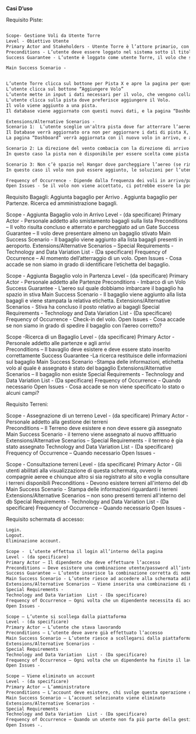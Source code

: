**Casi D’uso**


Requisito Piste:
```markdown

Scope- Gestione Voli da Utente Torre
Level - Obiettivo Utente
Primary Actor and Stakeholders - Utente Torre è l’attore primario, con Stakeholder anche gli altri utenti possibili che possono interagire con la pagina Voli. 
Preconditions - L’utente deve essere loggato nel sistema sotto il titolo “Torre”.
Success Guarantee - L’utente è loggato come utente Torre, il volo che si vuole aggiungere ha le condizioni necessarie per essere accettato, ossia che il modello dell’aereo sia accettato, che la direzione del vento non sia nella stessa esatta direzione dell’arrivo dell’aereo, e se c’è lo spazio per parcheggiare l’aereo.

Main Success Scenario - 


L’utente Torre clicca sul bottone per Pista X e apre la pagina per questa pista
L’utente clicca sul bottone “Aggiungere Volo”
L’utente mette in input i dati necessari per il volo, che vengono collaudati dal software, e l’algoritmo di controllo voli mette in output una lista di piste alternative se la pista X non è la scelta migliore. 
L’utente clicca sulla pista dove preferisce aggiungere il Volo.
Il volo viene aggiunto a una pista.
Il database viene aggiornato con questi nuovi dati, e la pagina “Dashboard” dove si visualizzano i voli in arrivo/partenza aggiorna la visualizzazione dei dati.

Extensions/Alternative Scenarios -
Scenario 1:  L’utente sceglie un'altra pista dove far atterrare l’aereo
Il Database verrà aggiornato ora non per aggiornare i dati di pista X, ma i dati della pista che ha scelto l’utente
La pagina “Dashboard” verrà aggiornata con il nuovo volo in arrivo, e anche la pagina visualizzazione voli per la pista che aveva scelto l’utente

Scenario 2: La direzione del vento combacia con la direzione di arrivo dell’aereo
In questo caso la pista non è disponibile per essere scelta come pista di atterraggio/partenza del volo, l’utente potrà o chiudere la pagina e provare con un'altra pista, oppure scegliere una delle 3 opzioni listate dall’algoritmo di selezione piste.

Scenario 3: Non c’è spazio nel Hangar dove parcheggiare l’aereo (se rimane all'aeroporto per più di tre ore)
In questo caso il volo non può essere aggiunto, le soluzioni per l’utente Torre sono di aggiungere il volo su pista X ma con orari che combaciano con la disponibilità dei Hangar associati ad aziende aeree che non hanno spazi permanenti nel Hangar.

Frequency of Occurrence - Dipende dalla frequenza dei voli in arrivo/partenza, sarà a discrezione dell’utente Torre
Open Issues - Se il volo non viene accettato, ci potrebbe essere la possibilità di consigliare una lista di aeroporti vicini per fare atterrare questo aereo?

```
Requisito Bagagli: 
Aggiunta bagaglio per Arrivo .
Aggiunta bagaglio per Partenze.
Ricerca ed amministrazione bagagli. 


Scope - Aggiunta Bagaglio volo in Arrivo
Level - (da specificare)
Primary Actor - Personale addetto allo smistamento bagagli sulla lista 
Preconditions – Il volto risulta concluso e atterrato e parcheggiato ad un Gate
Success Guarantee – Il volo deve presentare almeno un bagaglio stivato
Main Success Scenario - Il bagaglio viene aggiunto alla lista bagagli presenti in aeroporto.
Extensions/Alternative Scenarios –
Special Requirements - 
Technology and Data Variation  List - (Da  specificare)
Frequency of Occurrence – Al momento dell’atterraggio di un volo. 
Open Issues - Cosa accade se non siamo in grado di identificare l’etichetta del bagaglio. 

Scope - Aggiunta Bagaglio volo in Partenza
Level - (da specificare)
Primary Actor - Personale addetto alle Partenze 
Preconditions - Imbarco di un Volo
Success Guarantee - L’aereo sul quale dobbiamo imbarcare il bagaglio ha spazio in stiva
Main Success Scenario - Il bagaglio viene aggiunto alla lista bagagli e viene stampata la relativa etichetta. 
Extensions/Alternative Scenarios - Stiva ha concluso il posto relativo ai bagagli
Special Requirements - 
Technology and Data Variation List - (Da specificare)
Frequency of Occurrence - Check-in del volo.
Open Issues - Cosa accade se non siamo in grado di spedire il bagaglio con l’aereo corretto?

Scope -Ricerca di un Bagaglio 
Level - (da specificare)
Primary Actor - Personale addetto alle partenze e agli arrivi  
Preconditions – Il bavaglio deve esistere e deve essere stato inserito correttamente
Success Guarantee -La ricerca restituisce delle informazioni sul bagaglio 
Main Success Scenario -Stampa delle informazioni, etichetta volo al quale è assegnato è stato del bagaglio
Extensions/Alternative Scenarios – Il bagaglio non esiste 
Special Requirements - 
Technology and Data Variation  List - (Da specificare)
Frequency of Occurrence – Quando necessario 
Open Issues - Cosa accade se non viene specificato lo stato o alcuni campi?


Requisito Terreni:

Scope -  Assegnazione di un terreno 
Level - (da specificare)
Primary Actor - Personale addetto alla gestione dei terreni  
Preconditions – Il Terreno deve esistere e  non deve essere già assegnato
Main Success Scenario - il terreno viene assegnato al nuovo affittuario
Extensions/Alternative Scenarios – Special Requirements -  il terreno è gia stato assegnato
Technology and Data Variation  List - (Da specificare)
Frequency of Occurrence – Quando necessario 
Open Issues - 

Scope - Consultazione terreni
Level - (da specificare)
Primary Actor - Gli utenti abilitati alla visualizzazione di questa schermata, ovvero le compagnie aeree e chiunque altro si sia registrato al sito e  voglia consultare i terreni disponibili
Preconditions -  Devono esistere terreni all'interno del db
Main Success Scenario - Stampa delle informazioni riguardanti i terreni
Extensions/Alternative Scenarios – non sono presenti terreni all'interno del db
Special Requirements - 
Technology and Data Variation  List - (Da specificare)
Frequency of Occurrence – Quando necessario 
Open Issues - 


Requisito schermata di accesso:
```markdown
Login.
Logout.
Eliminazione account.

Scope -  L’utente effettua il login all’interno della pagina
Level - (da specificare)
Primary Actor – Il dipendente che deve effettuare l’accesso
Preconditions – Deve esistere una combinazione utente/password all’interno del database
Success Guarantee – L’utente inserisce la combinazione corretta di nome utente e password
Main Success Scenario - L’utente riesce ad accedere alla schermata adibita alla sua mansione
Extensions/Alternative Scenarios – Viene inserita una combinazione di nome utente e password errata o inesistente
Special Requirements - 
Technology and Data Variation  List - (Da specificare)
Frequency of Occurrence – Ogni volta che un dipendente necessita di accedere alla piattaforma che gli consente di gestire la mansione o le mansioni di cui si occupa
Open Issues - 

Scope – L’utente si scollega dalla piattaforma
Level - (da specificare)
Primary Actor – L’utente che stava lavorando
Preconditions – L’utente deve avere già effettuato l’accesso 
Main Success Scenario – L’utente riesce a scollegarsi dalla piattaforma
Extensions/Alternative Scenarios - 
Special Requirements - 
Technology and Data Variation  List - (Da specificare)
Frequency of Occurrence – Ogni volta che un dipendente ha finito il lavoro di cui si doveva occupare
Open Issues - 

Scope – Viene eliminato un account
Level - (da specificare)
Primary Actor – L’amministratore
Preconditions – L’account deve esistere, chi svolge questa operazione deve essere un account amministratore
Main Success Scenario – L’account selezionato viene eliminato
Extensions/Alternative Scenarios - 
Special Requirements - 
Technology and Data Variation  List - (Da specificare)
Frequency of Occurrence – Quando un utente non fa più parte della gestione aeroportuale
Open Issues -.

```
